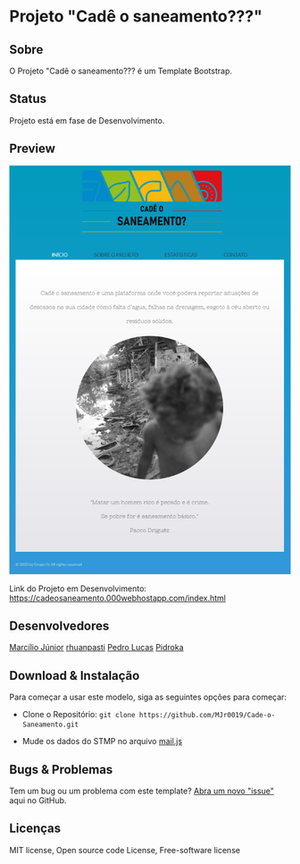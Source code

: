 # Projeto "Cadê o saneamento???"

## Sobre

O Projeto "Cadê o saneamento??? é um Template Bootstrap.

## Status

Projeto está em fase de Desenvolvimento.

## Preview

<img src="images/preview.png" width="600">

Link do Projeto em Desenvolvimento: https://cadeosaneamento.000webhostapp.com/index.html

## Desenvolvedores

[Marcílio Júnior](https://github.com/MJr0019)
[rhuanpasti](https://github.com/rhuanpasti)
[Pedro Lucas](https://github.com/pancine)
[Pidroka](https://github.com/Pidroka)

## Download & Instalação

Para começar a usar este modelo, siga as seguintes opções para começar:

* Clone o Repositório: `git clone https://github.com/MJr0019/Cade-o-Saneamento.git`

* Mude os dados do STMP no arquivo [mail.js](https://github.com/MJr0019/Cade-o-Saneamento/blob/master/js/mail.js)

## Bugs & Problemas

Tem um bug ou um problema com este template? [Abra um novo "issue"](https://github.com/MJr0019/Cade-o-Saneamento/issues) aqui no GitHub.

## Licenças

MIT license, Open source code License, Free-software license
